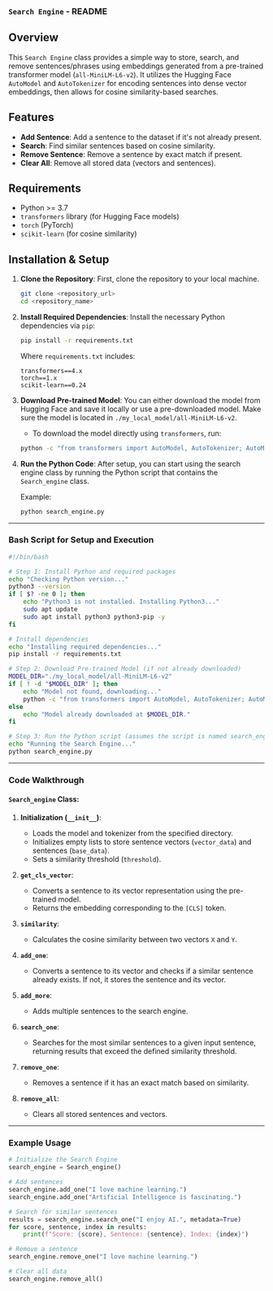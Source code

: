 ### `Search Engine` - README

## Overview

This `Search Engine` class provides a simple way to store, search, and remove sentences/phrases using embeddings generated from a pre-trained transformer model (`all-MiniLM-L6-v2`). It utilizes the Hugging Face `AutoModel` and `AutoTokenizer` for encoding sentences into dense vector embeddings, then allows for cosine similarity-based searches.

## Features

* **Add Sentence**: Add a sentence to the dataset if it's not already present.
* **Search**: Find similar sentences based on cosine similarity.
* **Remove Sentence**: Remove a sentence by exact match if present.
* **Clear All**: Remove all stored data (vectors and sentences).

## Requirements

* Python >= 3.7
* `transformers` library (for Hugging Face models)
* `torch` (PyTorch)
* `scikit-learn` (for cosine similarity)

## Installation & Setup

1. **Clone the Repository**:
   First, clone the repository to your local machine.

   ```bash
   git clone <repository_url>
   cd <repository_name>
   ```

2. **Install Required Dependencies**:
   Install the necessary Python dependencies via `pip`:

   ```bash
   pip install -r requirements.txt
   ```

   Where `requirements.txt` includes:

   ```
   transformers==4.x
   torch==1.x
   scikit-learn==0.24
   ```

3. **Download Pre-trained Model**:
   You can either download the model from Hugging Face and save it locally or use a pre-downloaded model. Make sure the model is located in `./my_local_model/all-MiniLM-L6-v2`.

   * To download the model directly using `transformers`, run:

   ```bash
   python -c "from transformers import AutoModel, AutoTokenizer; AutoModel.from_pretrained('sentence-transformers/all-MiniLM-L6-v2'); AutoTokenizer.from_pretrained('sentence-transformers/all-MiniLM-L6-v2')"
   ```

4. **Run the Python Code**:
   After setup, you can start using the search engine class by running the Python script that contains the `Search_engine` class.

   Example:

   ```bash
   python search_engine.py
   ```

---

### **Bash Script for Setup and Execution**

```bash
#!/bin/bash

# Step 1: Install Python and required packages
echo "Checking Python version..."
python3 --version
if [ $? -ne 0 ]; then
    echo "Python3 is not installed. Installing Python3..."
    sudo apt update
    sudo apt install python3 python3-pip -y
fi

# Install dependencies
echo "Installing required dependencies..."
pip install -r requirements.txt

# Step 2: Download Pre-trained Model (if not already downloaded)
MODEL_DIR="./my_local_model/all-MiniLM-L6-v2"
if [ ! -d "$MODEL_DIR" ]; then
    echo "Model not found, downloading..."
    python -c "from transformers import AutoModel, AutoTokenizer; AutoModel.from_pretrained('sentence-transformers/all-MiniLM-L6-v2'); AutoTokenizer.from_pretrained('sentence-transformers/all-MiniLM-L6-v2')"
else
    echo "Model already downloaded at $MODEL_DIR."
fi

# Step 3: Run the Python script (assumes the script is named search_engine.py)
echo "Running the Search Engine..."
python search_engine.py
```

---

### Code Walkthrough

#### `Search_engine` Class:

1. **Initialization (`__init__`)**:

   * Loads the model and tokenizer from the specified directory.
   * Initializes empty lists to store sentence vectors (`vector_data`) and sentences (`base_data`).
   * Sets a similarity threshold (`threshold`).

2. **`get_cls_vector`**:

   * Converts a sentence to its vector representation using the pre-trained model.
   * Returns the embedding corresponding to the `[CLS]` token.

3. **`similarity`**:

   * Calculates the cosine similarity between two vectors `X` and `Y`.

4. **`add_one`**:

   * Converts a sentence to its vector and checks if a similar sentence already exists. If not, it stores the sentence and its vector.

5. **`add_more`**:

   * Adds multiple sentences to the search engine.

6. **`search_one`**:

   * Searches for the most similar sentences to a given input sentence, returning results that exceed the defined similarity threshold.

7. **`remove_one`**:

   * Removes a sentence if it has an exact match based on similarity.

8. **`remove_all`**:

   * Clears all stored sentences and vectors.

---

### Example Usage

```python
# Initialize the Search Engine
search_engine = Search_engine()

# Add sentences
search_engine.add_one("I love machine learning.")
search_engine.add_one("Artificial Intelligence is fascinating.")

# Search for similar sentences
results = search_engine.search_one("I enjoy AI.", metadata=True)
for score, sentence, index in results:
    print(f"Score: {score}, Sentence: {sentence}, Index: {index}")

# Remove a sentence
search_engine.remove_one("I love machine learning.")

# Clear all data
search_engine.remove_all()
```

